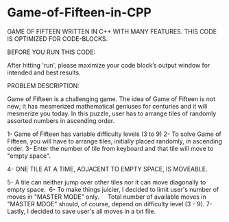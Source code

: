 # Game-of-Fifteen-in-CPP

GAME OF FIFTEEN WRITTEN IN C++ WITH MANY FEATURES. THIS CODE IS OPTIMIZED FOR CODE-BLOCKS.

BEFORE YOU RUN THIS CODE:

After hitting 'run', please maximize your code block’s output window for intended
and best results. 




PROBLEM DESCRIPTION:

Game of Fifteen is a challenging game. The idea of Game of Fifteen is not new; it
has mesmerized mathematical geniuses for centuries and it will mesmerize you today.
In this puzzle, user has to arrange tiles of randomly assorted numbers in ascending
order. 

1- Game of Fifteen has variable difficulty levels (3 to 9)
2- To solve Game of Fifteen, you will have to arrange tiles, initially placed randomly, in ascending order.
3- Enter the number of tile from keyboard and that tile will move to "empty space".

4- ONE TILE AT A TIME, ADJACENT TO EMPTY SPACE, IS MOVEABLE.

5- A tile can neither jump over other tiles nor it can move diagonally to empty space. 
6- To make things juicier, I decided to limit user's number of moves in "MASTER MODE" only. 
   Total number of available moves in "MASTER MDOE" should, of course, depend on difficulty level (3 - 9).
7- Lastly, I decided to save user's all moves in a txt file.
